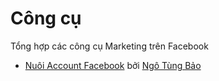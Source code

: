 # Công cụ

Tổng hợp các công cụ Marketing trên Facebook

- [Nuôi Account Facebook](http://www.j2teamdata.tk/) bởi [Ngô Tùng Bảo](https://www.facebook.com/vuacntt)
